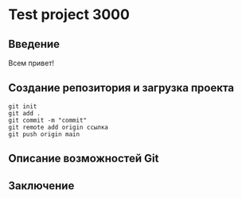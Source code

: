 # Test project 3000
## Введение
Всем привет!
## Создание репозитория и загрузка проекта
    git init
    git add .
    git commit -m "commit"
    git remote add origin ссылка
    git push origin main
## Описание возможностей Git

## Заключение